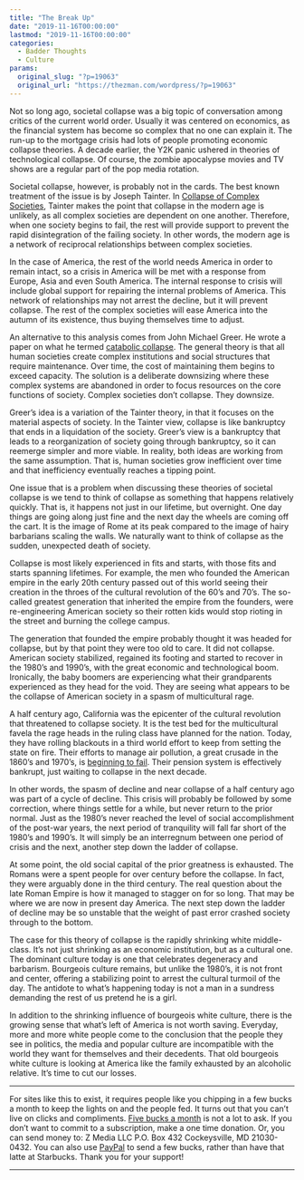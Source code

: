 ```yaml
---
title: "The Break Up"
date: "2019-11-16T00:00:00"
lastmod: "2019-11-16T00:00:00"
categories:
  - Badder Thoughts
  - Culture
params:
  original_slug: "?p=19063"
  original_url: "https://thezman.com/wordpress/?p=19063"
---
```


Not so long ago, societal collapse was a big topic of conversation among
critics of the current world order. Usually it was centered on
economics, as the financial system has become so complex that no one can
explain it. The run-up to the mortgage crisis had lots of people
promoting economic collapse theories. A decade earlier, the Y2K panic
ushered in theories of technological collapse. Of course, the zombie
apocalypse movies and TV shows are a regular part of the pop media
rotation.

Societal collapse, however, is probably not in the cards. The best known
treatment of the issue is by Joseph Tainter. In [Collapse of Complex
Societies](https://www.amazon.com/Collapse-Complex-Societies-Studies-Archaeology/dp/052138673X),
Tainter makes the point that collapse in the modern age is unlikely, as
all complex societies are dependent on one another. Therefore, when one
society begins to fail, the rest will provide support to prevent the
rapid disintegration of the failing society. In other words, the modern
age is a network of reciprocal relationships between complex societies.

In the case of America, the rest of the world needs America in order to
remain intact, so a crisis in America will be met with a response from
Europe, Asia and even South America. The internal response to crisis
will include global support for repairing the internal problems of
America. This network of relationships may not arrest the decline, but
it will prevent collapse. The rest of the complex societies will ease
America into the autumn of its existence, thus buying themselves time to
adjust.

An alternative to this analysis comes from John Michael Greer. He wrote
a paper on what he termed [catabolic
collapse](https://www.ecoshock.org/transcripts/greer_on_collapse.pdf).
The general theory is that all human societies create complex
institutions and social structures that require maintenance. Over time,
the cost of maintaining them begins to exceed capacity. The solution is
a deliberate downsizing where these complex systems are abandoned in
order to focus resources on the core functions of society. Complex
societies don’t collapse. They downsize.

Greer’s idea is a variation of the Tainter theory, in that it focuses on
the material aspects of society. In the Tainter view, collapse is like
bankruptcy that ends in a liquidation of the society. Greer’s view is a
bankruptcy that leads to a reorganization of society going through
bankruptcy, so it can reemerge simpler and more viable. In reality, both
ideas are working from the same assumption. That is, human societies
grow inefficient over time and that inefficiency eventually reaches a
tipping point.

One issue that is a problem when discussing these theories of societal
collapse is we tend to think of collapse as something that happens
relatively quickly. That is, it happens not just in our lifetime, but
overnight. One day things are going along just fine and the next day the
wheels are coming off the cart. It is the image of Rome at its peak
compared to the image of hairy barbarians scaling the walls. We
naturally want to think of collapse as the sudden, unexpected death of
society.

Collapse is most likely experienced in fits and starts, with those fits
and starts spanning lifetimes. For example, the men who founded the
American empire in the early 20th century passed out of this world
seeing their creation in the throes of the cultural revolution of the
60’s and 70’s. The so-called greatest generation that inherited the
empire from the founders, were re-engineering American society so their
rotten kids would stop rioting in the street and burning the college
campus.

The generation that founded the empire probably thought it was headed
for collapse, but by that point they were too old to care. It did not
collapse. American society stabilized, regained its footing and started
to recover in the 1980’s and 1990’s, with the great economic and
technological boom. Ironically, the baby boomers are experiencing what
their grandparents experienced as they head for the void. They are
seeing what appears to be the collapse of American society in a spasm of
multicultural rage.

A half century ago, California was the epicenter of the cultural
revolution that threatened to collapse society. It is the test bed for
the multicultural favela the rage heads in the ruling class have planned
for the nation. Today, they have rolling blackouts in a third world
effort to keep from setting the state on fire. Their efforts to manage
air pollution, a great crusade in the 1860’s and 1970’s, is [beginning
to
fail](https://phys.org/news/2019-11-satellite-polluted-los-angeles-air.html).
Their pension system is effectively bankrupt, just waiting to collapse
in the next decade.

In other words, the spasm of decline and near collapse of a half century
ago was part of a cycle of decline. This crisis will probably be
followed by some correction, where things settle for a while, but never
return to the prior normal. Just as the 1980’s never reached the level
of social accomplishment of the post-war years, the next period of
tranquility will fall far short of the 1980’s and 1990’s. It will simply
be an interregnum between one period of crisis and the next, another
step down the ladder of collapse.

At some point, the old social capital of the prior greatness is
exhausted. The Romans were a spent people for over century before the
collapse. In fact, they were arguably done in the third century. The
real question about the late Roman Empire is how it managed to stagger
on for so long. That may be where we are now in present day America. The
next step down the ladder of decline may be so unstable that the weight
of past error crashed society through to the bottom.

The case for this theory of collapse is the rapidly shrinking white
middle-class. It’s not just shrinking as an economic institution, but as
a cultural one. The dominant culture today is one that celebrates
degeneracy and barbarism. Bourgeois culture remains, but unlike the
1980’s, it is not front and center, offering a stabilizing point to
arrest the cultural turmoil of the day. The antidote to what’s happening
today is not a man in a sundress demanding the rest of us pretend he is
a girl.

In addition to the shrinking influence of bourgeois white culture, there
is the growing sense that what’s left of America is not worth saving.
Everyday, more and more white people come to the conclusion that the
people they see in politics, the media and popular culture are
incompatible with the world they want for themselves and their
decedents. That old bourgeois white culture is looking at America like
the family exhausted by an alcoholic relative. It’s time to cut our
losses.

------------------------------------------------------------------------

For sites like this to exist, it requires people like you chipping in a
few bucks a month to keep the lights on and the people fed. It turns out
that you can’t live on clicks and compliments.
<a href="https://www.subscribestar.com/the-z-blog"
rel="noopener noreferrer" target="_blank">Five bucks a month</a> is not
a lot to ask. If you don’t want to commit to a subscription, make a one
time donation. Or, you can send money to: Z Media LLC P.O. Box 432
Cockeysville, MD 21030-0432. You can also use <a
href="https://www.paypal.com/cgi-bin/webscr?cmd=_s-xclick&amp;hosted_button_id=UDAS2Q8JYA6CN&amp;source=url"
rel="noopener noreferrer" target="_blank">PayPal</a> to send a few
bucks, rather than have that latte at Starbucks. Thank you for your
support!

------------------------------------------------------------------------
